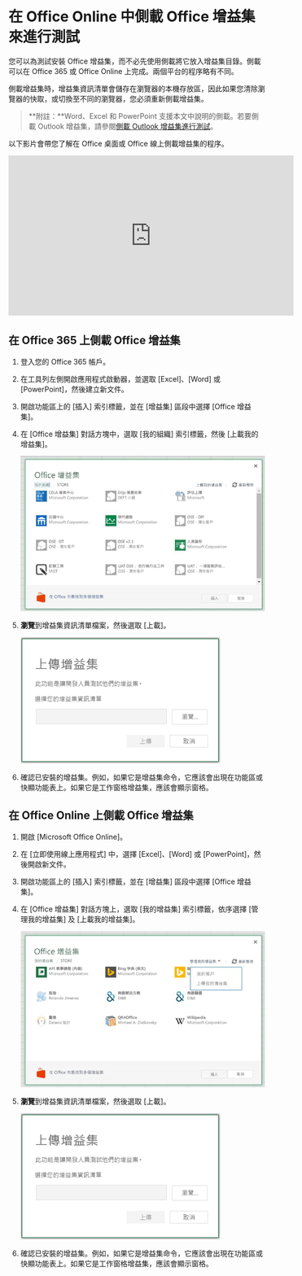 ﻿
# <a name="sideload-office-addins-in-office-online-for-testing"></a>在 Office Online 中側載 Office 增益集來進行測試

您可以為測試安裝 Office 增益集，而不必先使用側載將它放入增益集目錄。側載可以在 Office 365 或 Office Online 上完成。兩個平台的程序略有不同。 

側載增益集時，增益集資訊清單會儲存在瀏覽器的本機存放區，因此如果您清除瀏覽器的快取，或切換至不同的瀏覽器，您必須重新側載增益集。


 >**附註：**Word、Excel 和 PowerPoint 支援本文中說明的側載。若要側載 Outlook 增益集，請參閱[側載 Outlook 增益集進行測試](sideload-outlook-add-ins-for-testing.md)。

以下影片會帶您了解在 Office 桌面或 Office 線上側載增益集的程序。

<iframe width="560" height="315" src="https://www.youtube.com/embed/XXsAw2UUiQo" frameborder="0" allowfullscreen></iframe>

## <a name="sideload-an-office-addin-on-office-365"></a>在 Office 365 上側載 Office 增益集


1. 登入您的 Office 365 帳戶。
    
2. 在工具列左側開啟應用程式啟動器，並選取 [Excel]、[Word] 或 [PowerPoint]，然後建立新文件。
    
3. 開啟功能區上的 [插入] 索引標籤，並在 [增益集] 區段中選擇 [Office 增益集]。
    
4. 在 [Office 增益集] 對話方塊中，選取 [我的組織] 索引標籤，然後 [上載我的增益集]。
    
    ![標題為 [Office 增益集] 的對話方塊，以及左上角標示 [上傳我的增益集] 的連結。](../../images/0e49f780-019a-4d97-9310-0eaddfa0c4dc.png)

5.  **瀏覽**到增益集資訊清單檔案，然後選取 [上載]。
    
    ![包含[瀏覽]、[上傳] 和 [取消] 按鈕的 [上傳附加元件] 對話方塊。](../../images/039aef16-b12f-4d01-ad46-f13e01dd3162.png)

6. 確認已安裝的增益集。例如，如果它是增益集命令，它應該會出現在功能區或快顯功能表上。如果它是工作窗格增益集，應該會顯示窗格。
    

## <a name="sideload-an-office-addin-on-office-online"></a>在 Office Online 上側載 Office 增益集




1. 開啟 [Microsoft Office Online][](https://office.live.com/)。
    
2. 在 [立即使用線上應用程式] 中，選擇 [Excel]、[Word] 或 [PowerPoint]，然後開啟新文件。
    
3. 開啟功能區上的 [插入] 索引標籤，並在 [增益集] 區段中選擇 [Office 增益集]。
    
4. 在 [Office 增益集] 對話方塊上，選取 [我的增益集] 索引標籤，依序選擇 [管理我的增益集] 及 [上載我的增益集]。
    
    ![具有下拉式清單的 [Office 增益集] 對話方塊，其右上方顯示「管理我的增益集」，且其下拉式清單上有「上傳我的增益集」選項](../../images/d630d9d1-7dd5-45e3-860d-0ab069882548.png)

5.  **瀏覽**到增益集資訊清單檔案，然後選取 [上載]。
    
    ![包含[瀏覽]、[上傳] 和 [取消] 按鈕的 [上傳附加元件] 對話方塊。](../../images/039aef16-b12f-4d01-ad46-f13e01dd3162.png)

6. 確認已安裝的增益集。例如，如果它是增益集命令，它應該會出現在功能區或快顯功能表上。如果它是工作窗格增益集，應該會顯示窗格。
    
